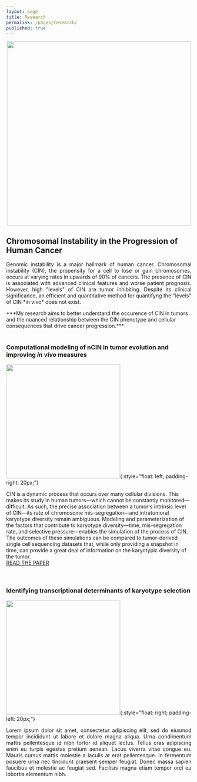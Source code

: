```yaml
---
layout: page
title: Research
permalink: /pages/research/
published: true
---
```

<p style="text-align:center"><img src = "{{site.baseurl}}/images/nci-vol-2493-300.jpg" width = "500"></p>

## Chromosomal Instability in the Progression of Human Cancer
  <p style="text-align:justify">
Genomic instability is a major hallmark of human cancer. Chromosomal instability (CIN), the propensity for a cell to lose or gain chromosomes, occurs at varying rates in upwards of 90% of cancers. The presence of CIN is associated with advanced clinical features and worse patient prognosis. However, high "levels" of CIN are tumor inhibiting. Despite its clinical significance, an efficient and quantitative method for quantifyng the "levels" of CIN *in vivo* does not exist. 
<br>
  </p>
***My research aims to better understand the occurence of CIN in tumors and the nuanced relationship between the CIN phenotype and cellular consequences that drive cancer progression.***
<br><br>

### Computational modeling of nCIN in tumor evolution and improving *in vivo* measures
  <img src = "{{site.baseurl}}/images/ezgif-com-video-to-gif.gif" width = "310">{:style="float: left; padding-right: 20px;"}
  
  CIN is a dynamic process that occurs over many cellular divisions. This makes its study in human tumors—which cannot be constantly monitored—difficult. As such, the precise association between a tumor's intrinsic level of CIN—its rate of chromosome mis-segregation—and intratumoral karyotype diversity remain ambiguous. Modeling and parameterization of the factors that contribute to karyotype diversity—time, mis-segregation rate, and selective pressure—enables the simulation of the process of CIN. The outcomes of these simulations can be compared to tumor-derived single cell sequencing datasets that, while only providing a snapshot in time, can provide a great deal of information on the karyotypic diversity of the tumor. 
<br>
[READ THE PAPER](https://www.biorxiv.org/content/10.1101/2021.04.26.441466v1)
<br><br><br>
### Identifying transcriptional determinants of karyotype selection
  <img src = "{{site.baseurl}}/images/ezgif-com-video-to-gif.gif" width = "310">{:style="float: right; padding-left: 20px;"}
  <div style="text-align:justify">
Lorem ipsum dolor sit amet, consectetur adipiscing elit, sed do eiusmod tempor incididunt ut labore et dolore magna aliqua. Urna condimentum mattis pellentesque id nibh tortor id aliquet lectus. Tellus cras adipiscing enim eu turpis egestas pretium aenean. Lacus viverra vitae congue eu. Mauris cursus mattis molestie a iaculis at erat pellentesque. In fermentum posuere urna nec tincidunt praesent semper feugiat. Donec massa sapien faucibus et molestie ac feugiat sed. Facilisis magna etiam tempor orci eu lobortis elementum nibh.
  </div>
<br><br>
<br><br>
<div style="clear:both;"></div>

